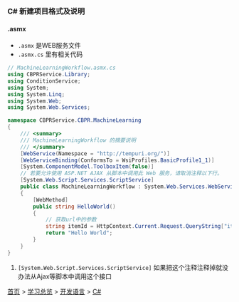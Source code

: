 ### C# 新建项目格式及说明

#### .asmx
* `.asmx` 是WEB服务文件
* `.asmx.cs` 里有相关代码

```c#
// MachineLearningWorkflow.asmx.cs
using CBPRService.Library;
using ConditionService;
using System;
using System.Linq;
using System.Web;
using System.Web.Services;

namespace CBPRService.CBPR.MachineLearning
{
    /// <summary>
    /// MachineLearningWorkflow 的摘要说明
    /// </summary>
    [WebService(Namespace = "http://tempuri.org/")]
    [WebServiceBinding(ConformsTo = WsiProfiles.BasicProfile1_1)]
    [System.ComponentModel.ToolboxItem(false)]
    // 若要允许使用 ASP.NET AJAX 从脚本中调用此 Web 服务，请取消注释以下行。 
    [System.Web.Script.Services.ScriptService]
    public class MachineLearningWorkflow : System.Web.Services.WebService
    {
        [WebMethod]
        public string HelloWorld()
        {
            // 获取url中的参数
            string itemId = HttpContext.Current.Request.QueryString["itemId"];
            return "Hello World";
        }
    }
}
```

1. `[System.Web.Script.Services.ScriptService]` 如果把这个注释注释掉就没办法从Ajax等脚本中调用这个接口

[首页](../../../README.md) > [学习总览](../../../introduction/studyCatalogList.md) > [开发语言](../developmentLanguage.md) > [C#](CSharp.md)
